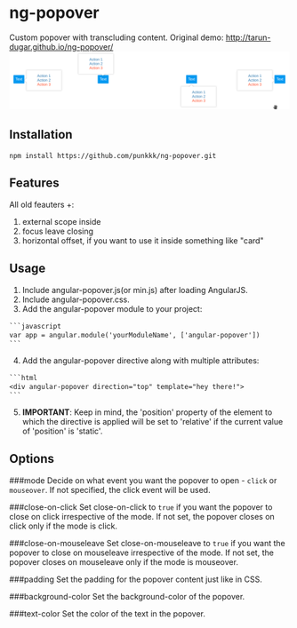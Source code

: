 # ng-popover
Custom popover with transcluding content. Original demo: http://tarun-dugar.github.io/ng-popover/
![alt tag](https://github.com/punkkk/ng-popover/blob/image/screen.png)

Installation
-----
```code
npm install https://github.com/punkkk/ng-popover.git
```

Features
-----------
All old feauters +:

1. external scope inside
2. focus leave closing
3. horizontal offset, if you want to use it inside something like "card"

Usage
-----
  1. Include angular-popover.js(or min.js) after loading AngularJS.
  2. Include angular-popover.css. 
  3. Add the angular-popover module to your project:
  
    ```javascript
    var app = angular.module('yourModuleName', ['angular-popover'])
    ```
  4. Add the angular-popover directive along with multiple attributes:
  
    ```html
    <div angular-popover direction="top" template="hey there!">
    ```
  5. **IMPORTANT**: Keep in mind, the 'position' property of the element to which the directive is applied will be set to 'relative' if the current value of 'position' is 'static'.  

Options
-------

###mode
Decide on what event you want the popover to open - `click` or `mouseover`. If not specified, the click event will be used.

###close-on-click
Set close-on-click to `true` if you want the popover to close on click irrespective of the mode. If not set, the popover closes on click only if the mode is click.

###close-on-mouseleave
Set close-on-mouseleave to `true` if you want the popover to close on mouseleave irrespective of the mode. If not set, the popover closes on mouseleave only if the mode is mouseover.

###padding
Set the padding for the popover content just like in CSS.

###background-color
Set the background-color of the popover.

###text-color
Set the color of the text in the popover.

